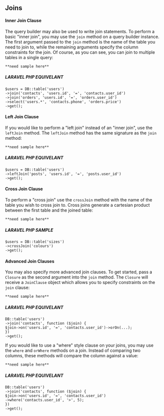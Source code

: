 ## Joins

#### Inner Join Clause

The query builder may also be used to write join statements. To perform a basic "inner join", you may use the `join` method on a query builder instance. The first argument passed to the `join` method is the name of the table you need to join to, while the remaining arguments specify the column constraints for the join. Of course, as you can see, you can join to multiple tables in a single query:
```
**need sample here**
```

##### LARAVEL PHP EQUIVELANT
```
$users = DB::table('users')
->join('contacts', 'users.id', '=', 'contacts.user_id')
->join('orders', 'users.id', '=', 'orders.user_id')
->select('users.*', 'contacts.phone', 'orders.price')
->get();
```

#### Left Join Clause

If you would like to perform a "left join" instead of an "inner join", use the `leftJoin` method. The `leftJoin` method has the same signature as the `join` method:
```
**need sample here**
```


##### LARAVEL PHP EQUIVELANT

```
$users = DB::table('users')
->leftJoin('posts', 'users.id', '=', 'posts.user_id')
->get();
```

#### Cross Join Clause

To perform a "cross join" use the `crossJoin` method with the name of the table you wish to cross join to. Cross joins generate a cartesian product between the first table and the joined table:
```
**need sample here**
```


##### LARAVEL PHP SAMPLE
```
$users = DB::table('sizes')
->crossJoin('colours')
->get();
```

#### Advanced Join Clauses

You may also specify more advanced join clauses. To get started, pass a `Closure` as the second argument into the `join` method. The `Closure` will receive a `JoinClause` object which allows you to specify constraints on the `join` clause:
```
**need sample here**
```

##### LARAVEL PHP EQUIVELANT

```
DB::table('users')
->join('contacts', function ($join) {
$join->on('users.id', '=', 'contacts.user_id')->orOn(...);
})
->get();
```

If you would like to use a "where" style clause on your joins, you may use the `where` and `orWhere` methods on a join. Instead of comparing two columns, these methods will compare the column against a value:
```
**need sample here**
```

##### LARAVEL PHP EQUIVELANT

```
DB::table('users')
->join('contacts', function ($join) {
$join->on('users.id', '=', 'contacts.user_id')
->where('contacts.user_id', '>', 5);
})
->get();
```